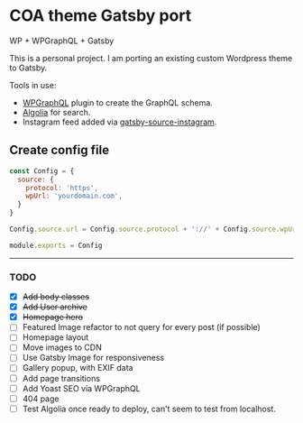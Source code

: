 # COA theme Gatsby port
WP + WPGraphQL + Gatsby

This is a personal project. I am porting an existing custom Wordpress theme to Gatsby.

Tools in use:
- [WPGraphQL](https://wpgraphql.com) plugin to create the GraphQL schema.
- [Algolia](https://www.algolia.com/) for search.
- Instagram feed added via [gatsby-source-instagram](https://www.gatsbyjs.org/packages/gatsby-source-instagram/).

## Create config file
```javascript
const Config = {
  source: {
    protocol: 'https',
    wpUrl: 'yourdomain.com',
  }
}

Config.source.url = Config.source.protocol + '://' + Config.source.wpUrl;

module.exports = Config
```

---
### TODO
- [x] ~~Add body classes~~
- [x] ~~Add User archive~~
- [x] ~~Homepage hero~~
- [ ] Featured Image refactor to not query for every post (if possible)
- [ ] Homepage layout
- [ ] Move images to CDN
- [ ] Use Gatsby Image for responsiveness
- [ ] Gallery popup, with EXIF data
- [ ] Add page transitions
- [ ] Add Yoast SEO via WPGraphQL
- [ ] 404 page
- [ ] Test Algolia once ready to deploy, can't seem to test from localhost.
